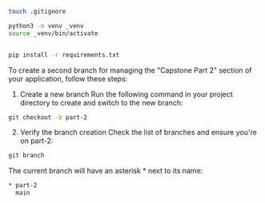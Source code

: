 

```sh
touch .gitignore

python3 -m venv _venv
source _venv/bin/activate


pip install -r requirements.txt

```

To create a second branch for managing the "Capstone Part 2" section of your application, follow these steps:

1. Create a new branch
Run the following command in your project directory to create and switch to the new branch:
```sh
git checkout -b part-2
```

2. Verify the branch creation
Check the list of branches and ensure you're on part-2:

```sh
git branch
```
The current branch will have an asterisk * next to its name:

```sh
* part-2
  main
  